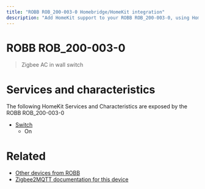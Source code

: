```yaml
---
title: "ROBB ROB_200-003-0 Homebridge/HomeKit integration"
description: "Add HomeKit support to your ROBB ROB_200-003-0, using Homebridge, Zigbee2MQTT and homebridge-z2m."
---
```

<!---
This file has been GENERATED using src/docgen/docgen.ts
DO NOT EDIT THIS FILE MANUALLY!
-->
# ROBB ROB_200-003-0
> Zigbee AC in wall switch


# Services and characteristics
The following HomeKit Services and Characteristics are exposed by
the ROBB ROB_200-003-0

* [Switch](../../switch.md)
  * On


# Related
* [Other devices from ROBB](../index.md#robb)
* [Zigbee2MQTT documentation for this device](https://www.zigbee2mqtt.io/devices/ROB_200-003-0.html)